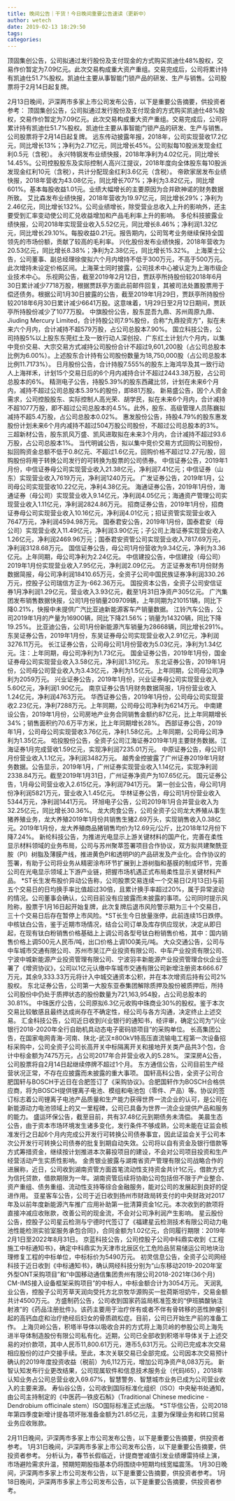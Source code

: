```yaml
---
title: 晚间公告｜干货！今日晚间重要公告速读（更新中）
author: wetech
date: 2019-02-13 18:29:50
tags: 
categories: 
---
```

顶固集创公告，公司拟通过发行股份及支付现金的方式购买凯迪仕48%股权，交易作价暂定为7.09亿元。此次交易构成重大资产重组。交易完成后，公司将累计持有凯迪仕51.7%股权。凯迪仕主要从事智能门锁产品的研发、生产与销售。公司股票将于2月14日起复牌。
<!-- more -->
2月13日晚间，沪深两市多家上市公司发布公告，以下是重要公告摘要，供投资者参考：
顶固集创公告，公司拟通过发行股份及支付现金的方式购买凯迪仕48%股权，交易作价暂定为7.09亿元。此次交易构成重大资产重组。交易完成后，公司将累计持有凯迪仕51.7%股权。凯迪仕主要从事智能门锁产品的研发、生产与销售。公司股票将于2月14日起复牌。
远东传动披露年报，2018年，公司实现营收17.2亿元，同比增长13%；净利为2.71亿元，同比增长45%。公司拟每10股派发现金红利0.5元（含税）。
永兴特钢发布业绩快报，2018年净利为4.02亿元，同比增长14.45%。公司控股股东及实际控制人高兴江提议，2018年度向全体股东每10股派发现金红利10元（含税），共计分配现金红利3.6亿元（含税）。
帝欧家居发布业绩快报，2018年营收为43.08亿元，同比增长707%；净利为3.82亿元，同比增601%。基本每股收益1.01元。业绩大幅增长的主要原因为合并欧神诺的财务数据所致。
艾比森发布业绩快报，2018年营收为19.97亿元，同比增长29%；净利为2.46亿元，同比增长132%。公司业绩增长，除受营业总收入上升的影响外，还主要受到汇率变动使公司汇兑收益增加和产品毛利率上升的影响。
多伦科技披露业绩快报，公司2018年实现营业收入5.52亿元，同比增长8.46%；净利润1.32亿元，同比增长29.10%。每股收益0.21元。报告期内，公司驾考业务继续保持全国领先的市场份额，贡献了较高的毛利率。
兴化股份发布业绩快报，2018年营收为20.53亿元，同比增长8.38%；净利为2.38亿元，同比增长15.32%。
上海莱士公告，公司董事、副总经理徐俊拟六个月内增持不低于300万元，不高于500万元。此次增持未设定价格区间。上海莱士同时披露，公司技术中心被认定为上海市级企业技术中心。
乐视网公告，截至2019年2月12日，贾跃亭所持股份较2018年6月30日累计减少7718万股，根据贾跃亭方面此前邮件回复，其被司法处置股票用于偿还债务。根据公司1月30日披露的公告，截至2019年1月29日，贾跃亭所持股份较2018年6月30日累计减少6641万股。这意味着，1月29日至2月12日期间，贾跃亭所持股份减少了1077万股。
中旗股份公告，股东昆吾九鼎、苏州周原九鼎、Jiuding Mercury Limited，合计持股公司7.9%股份，合称“九鼎投资方”，拟在未来六个月内，合计减持不超579万股，占公司总股本7.90%。
国立科技公告，公司持股5%以上股东东莞红土及一致行动人深创投、广东红土计划六个月内，以集中竞价交易、大宗交易方式减持公司股份合计不超过9,601,200股（占公司总股本比例为6.00%）。上述股东合计持有公司股份数量为18,750,000股（占公司总股本比例11.7173%）。
日月股份公告，合计持股7.555%的股东上海鸿华及其一致行动人上海祥禾，计划15个交易日后的6个月内减持合计不超过2443.38万股，占公司总股本的6%。
精测电子公告，持股5.39%的股东西藏比邻，计划在未来6个月内，减持不超过公司总股本5.39%的股份，即881万股。
新易盛公告，因个人资金需求，公司控股股东、实际控制人高光荣、胡学民，拟在未来6个月内，合计减持不超1077万股，即不超过公司总股本的4.5%。此外，股东、高级管理人员陈巍拟减持不超5.4万股，占公司总股本0.02%。
惠发股份公告，持股4.79%的股东惠发股份计划未来6个月内减持不超过504万股公司股份，不超过公司总股本的3%。
三超新材公告，股东凯风万盛、凯风进取拟在未来3个月内，合计减持不超过93.6万股，占公司总股本1%。
当代明诚公告，拟以集中竞价交易方式回购公司股份，拟回购资金总额不低于0.8亿元、不超过1.6亿元，回购价格不超过12.27元/股，回购股份将用于转换公司发行的可转换为股票的公司债券。
中信证券公告，2019年1月份，中信证券母公司实现营业收入21.38亿元，净利润7.41亿元；中信证券（山东）实现营业收入7619万元，净利润1240万元。
广发证券公告，2019年1月，公司母公司实现营收10.22亿元，净利4.38亿元。
海通证券公告，2019年1月份，海通证券（母公司）实现营业收入9.14亿元，净利润4.05亿元；海通资产管理公司实现营业收入1.11亿元，净利润2824.86万元。
招商证券公告，2019年1月份，招商证券母公司实现营业收入10.16亿元，净利润4.01亿元；招证资管实现营业收入7647万元，净利润4594.98万元。
国泰君安公告，2019年1月份，国泰君安（母公司）实现营业收入11.49亿元，净利润3.90亿元；子公司上海证券实现营业收入1.26亿元，净利润2469.96万元；国泰君安资管公司实现营业收入7817.69万元，净利润3128.68万元。
国信证券公告，母公司1月份营收为9.34亿元，净利为3.36亿元。上年同期，母公司净利为2.24亿元。
中信建投公告，中信建投（母公司）2019年1月份实现营业收入7.95亿元，净利润2.09亿元。
方正证券发布1月份财务数据简报，母公司净利润18410.65万元，全资子公司中国民族证券净利润330.26万元，控股子公司瑞信方正为-662.36万元。
国投资本公告，全资子公司安信证券1月净利润1.29亿元，营业收入3.93亿元，截至1月31日净资产305亿元。
广汽集团发布销售数据快报，公司1月份销量209709辆，上年同期为210151辆，同比下降0.21%，快报中未提供广汽比亚迪新能源客车产销量数据。
江铃汽车公告，公司2019年1月的产量为16900辆，同比下降21.56%；销量为14320辆，同比下降19.25%。
比亚迪公告，公司1月份新能源汽车销量为28668辆，同比增长291%。
东吴证券公告，2019年1月份，东吴证券母公司实现营业收入2.91亿元，净利润3276.11万元。
长江证券公告，公司母公司1月份营收为5.03亿元，净利为1.34亿元。注：上年同期，母公司净利为1.73亿元。
国金证券公告，2019年1月份，国金证券母公司实现营业收入3.58亿元，净利润1.31亿元。
东北证券公告，2019年1月份，公司母公司营业收入为3.43亿元，净利为1.5亿元。上年同期，公司母公司净利为2059万元。
兴业证券公告，2019年1月份，兴业证券母公司实现营业收入5.60亿元，净利润1.90亿元。
南京证券公告1月财务数据简报，1月份营业收入1.24亿元，净利润4763万元。
华西证券公告，2019年1月份，公司母公司实现营收2.23亿元，净利7288万元。上年同期，公司母公司净利为6214万元。
中南建设公告，2019年1月份，公司房地产业务合同销售金额约87亿元，比上年同期增长34%；销售面积约70.6万平方米，比上年同期增长28%。
西部证券公告，2019年1月，公司母公司实现营收3.76亿元，净利1.58亿元。上年同期，公司母公司净利为1.35亿元。
哈投股份公告，全资子公司江海证券2019年1月主要财务数据。江海证券1月完成营收1.59亿元，实现净利润7235.01万元。
中原证券公告，母公司1月份营业收入1.1亿元，净利润3482万元。
越秀金控披露了广州证券2019年1月财务数据。公告显示，2019年1月，广州证券实现营业收入1.14亿元，实现净利润2338.84万元。截至2019年1月31日，广州证券净资产为107.65亿元。
国元证券公告，1月母公司营业收入2.615亿元，净利润7941万元。
第一创业公告，母公司1月份净利润5821万元，营业收入1.45亿元。
华林证券公告，母公司1月份营业收入5344万元，净利润1441万元。
环旭电子公告，公司2019年1月合并营业收入为32.25亿元，同比增长30.36%。
龙大肉食公告，公司全资子公司龙大养殖从事生猪养殖业务，龙大养殖2019年1月份共销售生猪2.69万头，实现销售收入0.38亿元。2019年1月份，龙大养殖商品猪销售均价为12.69元/公斤，比2018年12月份下降7.24%。
新纶科技公告，为推进光电显示上游关键材料的国产化，完善在柔性显示材料领域的业务布局，公司与苏州聚萃签署项目合作协议，双方拟共建聚酰亚胺（PI）树脂及薄膜产线，推进黄色PI和透明PI的产品研发及产业化。合作协议的签署，有助于公司将业务从精密涂布环节扩展到上游树脂和基膜的制成环节，完善公司在光电显示领域上下游产业链，把握市场机遇正式布局柔性显示关键材料产品。
*ST长生发布股价异动公告称，公司股票交易连续一个交易日(2月13日)与前五个交易日的日均换手率比值超过30倍，且累计换手率超过20%，属于异常波动的情况。公司董事会确认，公司目前没有应披露而未披露的事项。公司同时提示风险称，股票于1月16日起开始复牌，此次复牌后退市风险警示期为三十个交易日，三十个交易日后存在暂停上市风险。*ST长生今日放量涨停，此前连续15日跌停。
中核钛白公告，鉴于近期市场情况，结合公司订单及库存供应现状，决定从即日起，在现有钛白粉销售价格基础上上调公司各型号钛白粉销售价格，其中：国内销售价格上调500元人民币/吨，出口价格上调100美元/吨。
大众交通公告，公司与中车城市交通有限公司、苏州市吴江产业投资有限公司、中车产业投资有限公司、宁波中城新能源产业投资管理有限公司、宁波羽丰新能源产业投资管理合伙企业签署了《增资协议》，公司以1亿元认缴中车城市交通有限公司新增注册资本666.67万元，其余9,333.33万元将计入中城交通资本公积，并在本次增资后持有公司2%股权。
东北证券公告，公司第一大股东亚泰集团解除质押及股份被质押后，所持公司股份中仍处于质押状态的股份数量为721,163,954股，占公司总股本的30.81%。
中珠医疗公告，公司原拟6.3亿元收购中珠商业30%的股权。鉴于本次交易比较敏感且最终达成尚存在不确定性，经公司与各方沟通，决定终止上述交易。
汇金科技公告，公司近日收到兴业银行的通知书，经评审，确定公司为“兴业银行2018-2020年全行自助机具动态电子密码锁项目”的采购单位。
长高集团公告，在国家电网青海-河南、陕北-武汉±800kV特高压直流输电工程第一次设备招标采购中，公司全资子公司长高开关中标隔离开关和接地开关类产品共3个包，合计中标金额为7475万元，占公司2017年合并营业收入的5.28%。
深深房A公告，公司股票将自2月14日起继续停牌不超过1个月。
东方通信公告，公司目前生产经营状况正常，不存在应披露而未披露的重大事项。
国轩高科公告，全资子公司合肥国轩与BOSCH于近日在合肥签订了《采购协议》。合肥国轩作为BOSCH合格供应商，将为BOSCH提供锂离子电池、模组和电池包（零件、产品）等。协议的签订标志着公司锂离子电池产品质量和生产能力获得世界一流企业的认可，是公司在新能源动力电池领域上的又一里程碑，公司已具备为世界一流企业提供产品和服务的能力。
盛运环保公告，截至目前，共有37.48亿元到期债务未清偿。
美晨生态公告，由于资本市场环境发生诸多变化，发行条件不够成熟，公司未能在证监会核准发行之日起6个月内完成公开发行可转换公司债券事宜，因此证监会关于公司本次公开发行可转换公司债券的批复到期自动失效。公司将以自有资金及银行借款等方式筹措资金，继续按计划推进本次募投项目的建设，不会对公司项目投资和生产经营活动产生实质性影响。
金贵银业披露与湖南省资产管理有限公司战略合作的进展称，近日，公司收到湖南资管方面首笔流动性支持资金共计1亿元，借款方式为信托贷款，借款期限为一年。湖南资管后续将协助公司包括但不限于产业整合、资产重组、债务重组、流动性支持等综合金融服务，能对公司的发展起到良好的促进作用。
亚星客车公告，公司于近日收到扬州市财政局转支付的中央财政对2017年及以前年度新能源汽车推广应用补助第一批清算资金1亿元。本次收到的款项将直接冲减应收账款，改善公司的现金流，不会对公司净利润产生影响。
星云股份公告，控股子公司星云检测与宁德时代签订了《福建星云检测技术有限公司动力电池性能检测实验室服务承包合同》，合同金额为1.02亿元，合同履行期限：2019年2月1日至2022年8月31日。
京蓝科技公告，公司控股子公司中科鼎实收到《工程施工中标通知书》，确定中科鼎实为天津市北辰区化工危险品贸易储运公司地块治理修复工程的中标单位，中标标价为5490万元。
初灵信息公告，全资子公司网经科技于近日收到《中标通知书》，确认网经科技分别为“山东移动2019-2020年室外型ONT采购项目”和“中国移动通信集团贵州有限公司2018-2021年(36个月) CM-IMS接入设备框架采购项目”的中标人，中标金额合计为3054万元。
天润乳业公告，控股子公司芳草天润向受托方北京牧华源购买一批荷斯坦奶牛，交易金额共计4500万元。
方盛制药公告，公司收到国家药监局核准签发的“伊班膦酸钠注射液”的《药品注册批件》。该药主要用于治疗伴有或者不伴有骨转移的恶性肿瘤引起的高钙血症和治疗绝经后妇女的骨质疏松症。目前，公司已开始生产前的准备工作。
上海贝岭公告，积塔半导体以吸收合并的方式将上海贝岭的参股公司上海先进半导体制造股份有限公司私有化。近期，公司已全部收到积塔半导体关于上述交易的对价款项，其中人民币11,800.61万元，港币5,631万元。公司已完成本次交易相应股份的过户交接手续。至此，本次关联交易已全部完成。公司因本次交易预计确认的2019年度投资收益（税前）为6,112万元，增加公司净资产8,083万元。
新智认知发布行业更改结果，公司现属软件和信息技术服务业（代码I65），2018年认知业务占公司总营业收入69.67%，智慧警务、智慧城市业务已成为公司营业收入的主要来源。
寿仙谷公告，公司收到国际标准化组织（ISO）中央秘书处通知，由公司主持制定的《中医药—铁皮石斛》（Traditional Chinese medicine - Dendrobium officinale stem）ISO国际标准正式出版。
*ST华信公告，公司2018年第四季度新增计提各项坏账准备金额为21.85亿元，主要为保理业务和转口贸易业务应收账款。
 
 
2月11日晚间，沪深两市多家上市公司发布公告，以下是重要公告摘要，供投资者参考。
1月31日晚间，沪深两市多家上市公司发布公告，以下是重要公告摘要，供投资者参考。
分析认为，春节长假临近，计提商誉减值引发业绩爆雷持续上演，市场避险需求升温，预期短期股指基本仍将围绕中短期均线宽幅震荡。
1月30日晚间，沪深两市多家上市公司发布公告，以下是重要公告摘要，供投资者参考。
1月18日晚间，沪深两市多家上市公司发布公告，以下是重要公告摘要，供投资者参考。
